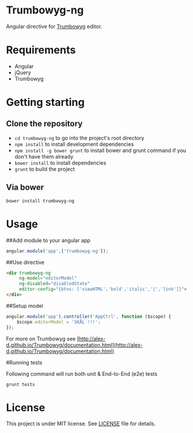 Trumbowyg-ng
============

Angular directive for   [Trumbowyg](http://alex-d.github.io/Trumbowyg/) editor.

# Requirements

- Angular
- jQuery
- Trumbowyg

# Getting starting

## Clone the repository

- `cd trumbowyg-ng` to go into the project's root directory
- `npm install` to install development dependencies
- `npm install -g bower grunt` to install bower and grunt command if you don't have them already
- `bower install` to install dependencies
- `grunt` to build the project

## Via bower

`bower install trumbowyg-ng`

# Usage

##Add module to your angular app

```javascript
angular.module('app',['trumbowyg-ng']);
```

##Use directive

```html
<div trumbowyg-ng
     ng-model="editorModel"
     ng-disabled="disabledState"
     editor-config="{btns: ['viewHTML','bold','italic','|','link']}">
</div>
```

##Setup model

```javascript
angular.module('app').controller('AppCtrl', function ($scope) {
    $scope.editorModel = 'SKÅL !!!';
});
```

For more on Trumbowyg see [http://alex-d.github.io/Trumbowyg/documentation.html](http://alex-d.github.io/Trumbowyg/documentation.html)

#Running tests

Following command will run both unit & End-to-End (e2e) tests

`grunt tests`

# License

This project is under MIT license. See [LICENSE](LICENSE) file for details.
